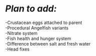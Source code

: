 # *Plan to add:*  
-Crustacean eggs attached to parent  
-Procedural Angelfish variants  
-Nitrate system  
-Fish health and hunger system  
-Difference between salt and fresh water  
-Head fixes  